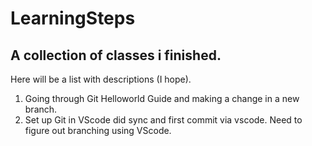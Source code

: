 # LearningSteps
## A collection of classes i finished.

Here will be a list with descriptions (I hope).

1. Going through Git Helloworld Guide and making a change in a new branch.
2. Set up Git in VScode did sync and first commit via vscode. Need to figure out branching using VScode.
